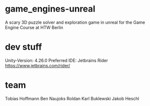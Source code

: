 # game_engines-unreal
A scary 3D puzzle solver and exploration game in unreal for the Game Engine Course at HTW Berlin

# dev stuff

Unity-Version: 4.26.0
Preferred IDE: Jetbrains Rider https://www.jetbrains.com/rider/

# team

Tobias Hoffmann
Ben Naujoks Roldan
Karl Buklewski
Jakob Heschl
